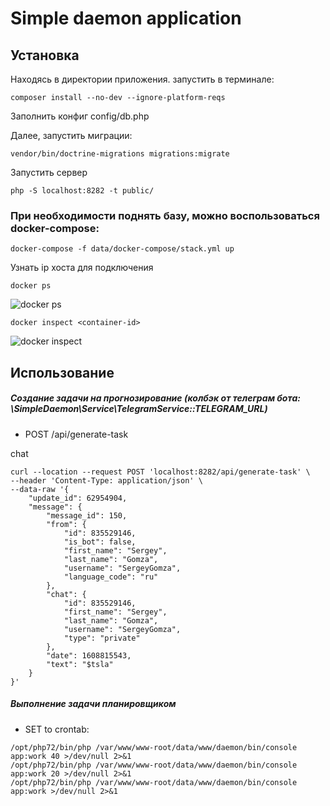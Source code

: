 # Simple daemon application

## Установка

Находясь в директории приложения. запустить в терминале:

```
composer install --no-dev --ignore-platform-reqs
```

Заполнить конфиг config/db.php

Далее, запустить миграции: 
 
```
vendor/bin/doctrine-migrations migrations:migrate
```

Запустить сервер

```
php -S localhost:8282 -t public/
```

### При необходимости поднять базу, можно воспользоваться docker-compose:

```
docker-compose -f data/docker-compose/stack.yml up
```

Узнать ip хоста для подключения

```
docker ps
```

![docker ps](https://gyazo.com/95688e96b389254564a992f49983dc8f)

```
docker inspect <container-id>
```

![docker inspect](https://gyazo.com/eec049b52a62431916b5d3aa3cdf2ef2)



## Использование

##### Создание задачи на прогнозирование (колбэк от телеграм бота: \SimpleDaemon\Service\TelegramService::TELEGRAM_URL)

* POST /api/generate-task

chat

```
curl --location --request POST 'localhost:8282/api/generate-task' \
--header 'Content-Type: application/json' \
--data-raw '{
    "update_id": 62954904,
    "message": {
        "message_id": 150,
        "from": {
            "id": 835529146,
            "is_bot": false,
            "first_name": "Sergey",
            "last_name": "Gomza",
            "username": "SergeyGomza",
            "language_code": "ru"
        },
        "chat": {
            "id": 835529146,
            "first_name": "Sergey",
            "last_name": "Gomza",
            "username": "SergeyGomza",
            "type": "private"
        },
        "date": 1608815543,
        "text": "$tsla"
    }
}'
```

##### Выполнение задачи планировщиком

* SET to crontab:

```
/opt/php72/bin/php /var/www/www-root/data/www/daemon/bin/console app:work 40 >/dev/null 2>&1
/opt/php72/bin/php /var/www/www-root/data/www/daemon/bin/console app:work 20 >/dev/null 2>&1
/opt/php72/bin/php /var/www/www-root/data/www/daemon/bin/console app:work >/dev/null 2>&1
```